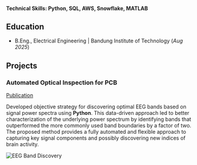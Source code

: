 #### Technical Skills: Python, SQL, AWS, Snowflake, MATLAB

## Education
- B.Eng., Electrical Engineering | Bandung Institute of Technology (_Aug 2025_)

## Projects
### Automated Optical Inspection for PCB
[Publication](https://www.mdpi.com/1424-8220/22/8/3048)

Developed objective strategy for discovering optimal EEG bands based on signal power spectra using **Python**. This data-driven approach led to better characterization of the underlying power spectrum by identifying bands that outperformed the more commonly used band boundaries by a factor of two. The proposed method provides a fully automated and flexible approach to capturing key signal components and possibly discovering new indices of brain activity.

![EEG Band Discovery](/assets/img/eeg_band_discovery.jpeg)
